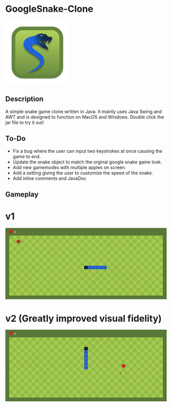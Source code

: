 # GoogleSnake-Clone
<img src="https://github.com/mmtawous/GoogleSnake-Clone/raw/main/Snake/assets/snake_icon.png" width="200" height="200">

## Description
A simple snake game clone written in Java. It mainly uses Java Swing and AWT and is designed to function on MacOS and Windows. Double click the jar file to try it out!

## To-Do
- Fix a bug where the user can input two keystrokes at once causing the game to end.
- Update the snake object to match the orginal google snake game look.
- Add new gamemodes with multiple apples on screen.
- Add a setting giving the user to customize the speed of the snake.
- Add inline comments and JavaDoc

## Gameplay
# v1
![Snake gameplay v1](https://github.com/mmtawous/GoogleSnake-Clone/raw/main/Snake/assets/gameplay_v1.gif)

# v2 (Greatly improved visual fidelity)
![Snake gameplay v2](https://github.com/mmtawous/GoogleSnake-Clone/raw/main/Snake/assets/gameplay_v2.gif)
